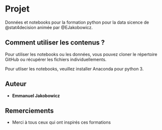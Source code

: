 # Projet

Données et notebooks pour la formation python pour la data sicence de @stat4decision animée par @EJakobowicz. 

## Comment utiliser les contenus ?

Pour utiliser les notebooks ou les données, vous pouvez cloner le répertoire GitHub ou récupérer les fichiers individuellements.

Pour utliser les notebooks, veuillez installer Anaconda pour python 3.


## Auteur

* **Emmanuel Jakobowicz**

## Remerciements

* Merci à tous ceux qui ont inspirés ces formations